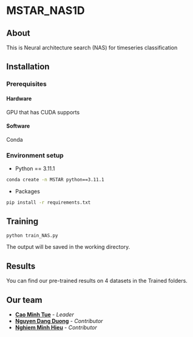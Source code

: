 # MSTAR_NAS1D

## About

This is Neural architecture search (NAS) for timeseries classification

## Installation

### Prerequisites

#### Hardware
GPU that has CUDA supports
#### Software
Conda

### Environment setup
- Python == 3.11.1
```bash
conda create -n MSTAR python==3.11.1
```
- Packages
```bash
pip install -r requirements.txt
``` 

## Training
```bash
python train_NAS.py
```
The output will be saved in the working directory.

## Results
You can find our pre-trained results on 4 datasets in the Trained folders.

## Our team

- **[Cao Minh Tue](https://github.com/tue147)** - *Leader*
- **[Nguyen Dang Duong](https://github.com/Mr-Duo)** - *Contributor*
- **[Nghiem Minh Hieu](https://github.com/gitgud8055)** - *Contributor*
